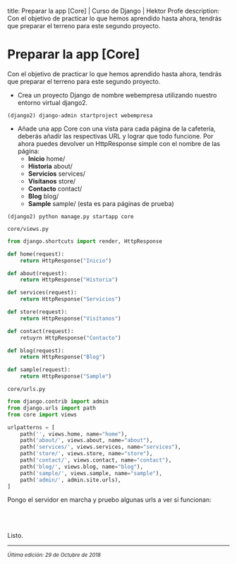title: Preparar la app [Core] | Curso de Django | Hektor Profe
description: Con el objetivo de practicar lo que hemos aprendido hasta ahora, tendrás que preparar el terreno para este segundo proyecto.

# Preparar la app [Core]

Con el objetivo de practicar lo que hemos aprendido hasta ahora, tendrás que preparar el terreno para este segundo proyecto.

* Crea un proyecto Django de nombre webempresa utilizando nuestro entorno virtual django2. 

```
(django2) django-admin startproject webempresa
```

* Añade una app Core con una vista para cada página de la cafetería, deberás añadir las respectivas URL y lograr que todo funcione. Por ahora puedes devolver un HttpResponse simple con el nombre de las página:
    * **Inicio** home/
    * **Historia** about/
    * **Servicios** services/
    * **Visítanos** store/
    * **Contacto** contact/
    * **Blog** blog/
    * **Sample** sample/ (esta es para páginas de prueba)

```
(django2) python manage.py startapp core
```
`core/views.py`
```python
from django.shortcuts import render, HttpResponse

def home(request):
    return HttpResponse("Inicio")

def about(request):
    return HttpResponse("Historia")

def services(request):
    return HttpResponse("Servicios")

def store(request):
    return HttpResponse("Visítanos")

def contact(request):
    retuyrn HttpResponse("Contacto")

def blog(request):
    return HttpResponse("Blog")

def sample(request):
    return HttpResponse("Sample")
```

`core/urls.py`
```python
from django.contrib import admin
from django.urls import path
from core import views

urlpatterns = [
    path('', views.home, name="home"),
    path('about/', views.about, name="about"),
    path('services/', views.services, name="services"),
    path('store/', views.store, name="store"),
    path('contact/', views.contact, name="contact"),
    path('blog/', views.blog, name="blog"),
    path('sample/', views.sample, name="sample"),
    path('admin/', admin.site.urls),
]
```

Pongo el servidor en marcha y pruebo algunas urls a ver si funcionan:

<div style="text-align:center;margin-top:25px"><img class="lazy" data-src="{{cdn}}/django/webempresa/01.png" style="max-width: 350px"/></div>

<div style="text-align:center;margin-top:25px"><img class="lazy" data-src="{{cdn}}/django/webempresa/02.png" style="max-width: 425px"/></div>

Listo.

___
<small class="edited"><i>Última edición: 29 de Octubre de 2018</i></small>